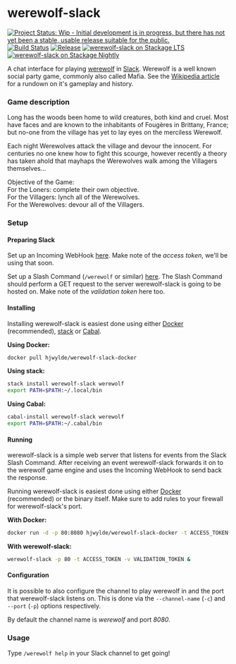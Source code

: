# werewolf-slack

[![Project Status: Wip - Initial development is in progress, but there has not yet been a stable, usable release suitable for the public.](http://www.repostatus.org/badges/latest/wip.svg)](http://www.repostatus.org/#wip)
[![Build Status](https://travis-ci.org/hjwylde/werewolf-slack.svg?branch=master)](https://travis-ci.org/hjwylde/werewolf-slack)
[![Release](https://img.shields.io/github/release/hjwylde/werewolf-slack.svg)](https://github.com/hjwylde/werewolf-slack/releases/latest)
[![werewolf-slack on Stackage LTS](https://www.stackage.org/package/werewolf-slack/badge/lts)](https://www.stackage.org/lts/package/werewolf-slack)
[![werewolf-slack on Stackage Nightly](https://www.stackage.org/package/werewolf-slack/badge/nightly)](https://www.stackage.org/nightly/package/werewolf-slack)

A chat interface for playing [werewolf](https://github.com/hjwylde/werewolf) in
    [Slack](https://slack.com/).
Werewolf is a well known social party game, commonly also called Mafia.
See the [Wikipedia article](https://en.wikipedia.org/wiki/Mafia_(party_game)) for a rundown on it's
    gameplay and history.

### Game description

Long has the woods been home to wild creatures, both kind and cruel.
Most have faces and are known to the inhabitants of Fougères in Brittany, France; but no-one from
    the village has yet to lay eyes on the merciless Werewolf.

Each night Werewolves attack the village and devour the innocent.
For centuries no one knew how to fight this scourge, however recently a theory has taken ahold
    that mayhaps the Werewolves walk among the Villagers themselves...

Objective of the Game:  
For the Loners: complete their own objective.  
For the Villagers: lynch all of the Werewolves.  
For the Werewolves: devour all of the Villagers.

### Setup

#### Preparing Slack

Set up an Incoming WebHook [here](https://my.slack.com/services/new/incoming-webhook/).
Make note of the *access token*, we'll be using that soon.

Set up a Slash Command (`/werewolf` or similar)
    [here](https://my.slack.com/services/new/slash-commands/).
The Slash Command should perform a GET request to the server werewolf-slack is going to be hosted
    on.
Make note of the *validation token* here too.

#### Installing

Installing werewolf-slack is easiest done using either
    [Docker](https://www.docker.com/) (recommended),
    [stack](https://github.com/commercialhaskell/stack) or
    [Cabal](https://github.com/haskell/cabal).

**Using Docker:**

```bash
docker pull hjwylde/werewolf-slack-docker
```

**Using stack:**

```bash
stack install werewolf-slack werewolf
export PATH=$PATH:~/.local/bin
```

**Using Cabal:**

```bash
cabal-install werewolf-slack werewolf
export PATH=$PATH:~/.cabal/bin
```

#### Running

werewolf-slack is a simple web server that listens for events from the Slack Slash Command.
After receiving an event werewolf-slack forwards it on to the werewolf game engine and uses the
    Incoming WebHook to send back the response.

Running werewolf-slack is easiest done using either
    [Docker](https://www.docker.com/) (recommended) or
    the binary itself.
Make sure to add rules to your firewall for werewolf-slack's port.

**With Docker:**

```bash
docker run -d -p 80:8080 hjwylde/werewolf-slack-docker -t ACCESS_TOKEN -v VALIDATION_TOKEN
```

**With werewolf-slack:**

```bash
werewolf-slack -p 80 -t ACCESS_TOKEN -v VALIDATION_TOKEN &
```

#### Configuration

It is possible to also configure the channel to play werewolf in and the port that werewolf-slack
    listens on.
This is done via the `--channel-name` (`-c`) and `--port` (`-p`) options respectively.

By default the channel name is *werewolf* and port *8080*.

### Usage

Type `/werewolf help` in your Slack channel to get going!
